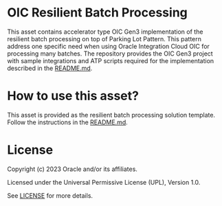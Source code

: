 # OIC Resilient Batch Processing
 
This asset contains accelerator type OIC Gen3 implementation of the resilient batch processing on top of Parking Lot Pattern. This pattern address one specific need when using Oracle Integration Cloud OIC for processing many batches. The repository provides the OIC Gen3 project with sample integrations and ATP scripts required for the implementation described in the [README.md](./files/oic-parkinglot/README.md).

# How to use this asset?
 
This asset is provided as the resilient batch processing solution template.
Follow the instructions in the [README.md](./files/oic-parkinglot/README.md).
 
# License

Copyright (c) 2023 Oracle and/or its affiliates.

Licensed under the Universal Permissive License (UPL), Version 1.0.

See [LICENSE](https://github.com/oracle-devrel/technology-engineering/blob/main/LICENSE) for more details.
